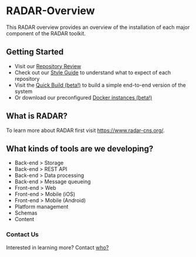 # RADAR-Overview

This RADAR overview provides an overview of the installation of each major component of the RADAR toolkit.

## Getting Started

- Visit our [Repository Review](RADAR-Repository-Review.md)
- Check out our [Style Guide](RADAR-Style-Guide.md) to understand what to expect of each repository
- Visit the [Quick Build (beta!)](RADAR-Quick-Build) to build a simple end-to-end version of the system
- Or download our preconfigured [Docker instances (beta!)](https://github.com/RADAR-CNS/RADAR-Docker)

## What is RADAR?
To learn more about RADAR first visit <https://www.radar-cns.org/>.

## What kinds of tools are we developing?
- Back-end > Storage
- Back-end > REST API
- Back-end > Data processing
- Back-end > Message queueing
- Front-end > Web
- Front-end > Mobile (iOS)
- Front-end > Mobile (Android)
- Platform management
- Schemas
- Content

### Contact Us
Interested in learning more?
Contact [who?]()
